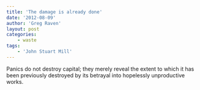 ```yaml
---
title: 'The damage is already done'
date: '2012-08-09'
author: 'Greg Raven'
layout: post
categories:
    - waste
tags:
    - 'John Stuart Mill'
---
```


Panics do not destroy capital; they merely reveal the extent to which it has been previously destroyed by its betrayal into hopelessly unproductive works.